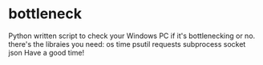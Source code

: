 # bottleneck
Python written script to check your Windows PC if it's bottlenecking or no.
there's the libraies you need:
os
time
psutil
requests
subprocess
socket
json
Have a good time!
